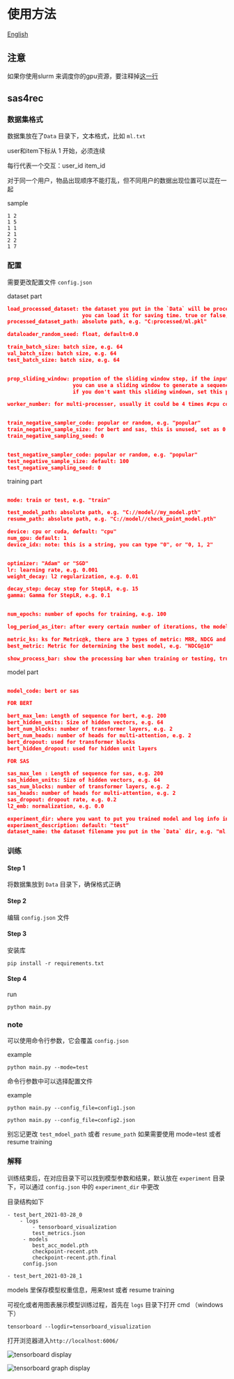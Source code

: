 # 使用方法

[English](./README.md)

## 注意
如果你使用slurm 来调度你的gpu资源，要注释掉[这一行](https://github.com/Furyton/Recommender-Baseline-Model/blob/4d8831e547e3eefee36cd8ebcfb22834c31871d8/NerualNetwork/bert4rec%26sas4rec/utils.py#L75)

## sas4rec

### 数据集格式

数据集放在了`Data` 目录下，文本格式，比如 `ml.txt`

user和item下标从 1 开始，必须连续

每行代表一个交互：user_id item_id

对于同一个用户，物品出现顺序不能打乱，但不同用户的数据出现位置可以混在一起

sample
```
1 2
1 5
1 1
2 1
2 2
1 7
```

### 配置
需要更改配置文件 `config.json`


dataset part

```json
load_processed_dataset: the dataset you put in the `Data` will be processed into .pkl, 
                        you can load it for saving time. true or false, e.g. false
processed_dataset_path: absolute path, e.g. "C:processed/ml.pkl"

dataloader_random_seed: float, default=0.0

train_batch_size: batch size, e.g. 64
val_batch_size: batch size, e.g. 64
test_batch_size: batch size, e.g. 64


prop_sliding_window: propotion of the sliding window step, if the input seq is exceeding the max_len, 
                     you can use a sliding window to generate a sequence of input. default: 0.1,  
                     if you don't want this sliding windown, set this parameter as -1.0.

worker_number: for multi-processer, usually it could be 4 times #cpu core you have


train_negative_sampler_code: popular or random, e.g. "popular"
train_negative_sample_size: for bert and sas, this is unused, set as 0
train_negative_sampling_seed: 0


test_negative_sampler_code: popular or random, e.g. "popular"
test_negative_sample_size: default: 100
test_negative_sampling_seed: 0

```

training part

```json

mode: train or test, e.g. "train"

test_model_path: absolute path, e.g. "C://model//my_model.pth"
resume_path: absolute path, e.g. "C://model//check_point_model.pth"

device: cpu or cuda, default: "cpu"
num_gpu: default: 1
device_idx: note: this is a string, you can type "0", or "0, 1, 2"


optimizer: "Adam" or "SGD"
lr: learning rate, e.g. 0.001
weight_decay: l2 regularization, e.g. 0.01

decay_step: decay step for StepLR, e.g. 15
gamma: Gamma for StepLR, e.g. 0.1


num_epochs: number of epochs for training, e.g. 100

log_period_as_iter: after every certain number of iterations, the model weight will be saved as checkpoint

metric_ks: ks for Metric@k, there are 3 types of metric: MRR, NDCG and HIT, e.g. [10, 20, 50]
best_metric: Metric for determining the best model, e.g. "NDCG@10"

show_process_bar: show the processing bar when training or testing, true or false, e.g.false

```

model part

```json

model_code: bert or sas

FOR BERT

bert_max_len: Length of sequence for bert, e.g. 200
bert_hidden_units: Size of hidden vectors, e.g. 64
bert_num_blocks: number of transformer layers, e.g. 2
bert_num_heads: number of heads for multi-attention, e.g. 2
bert_dropout: used for transformer blocks
bert_hidden_dropout: used for hidden unit layers

FOR SAS

sas_max_len : Length of sequence for sas, e.g. 200
sas_hidden_units: Size of hidden vectors, e.g. 64
sas_num_blocks: number of transformer layers, e.g. 2
sas_heads: number of heads for multi-attention, e.g. 2
sas_dropout: dropout rate, e.g. 0.2
l2_emb: normalization, e.g. 0.0

experiment_dir: where you want to put you trained model and log info in, e.g. "experiments"
experiment_description: default: "test"
dataset_name: the dataset filename you put in the `Data` dir, e.g. "ml.txt"
```


### 训练

#### Step 1
将数据集放到 `Data` 目录下，确保格式正确

#### Step 2
编辑 `config.json` 文件

#### Step 3
安装库

```
pip install -r requirements.txt
```

#### Step 4
run
```
python main.py
```

### note

可以使用命令行参数，它会覆盖 `config.json` 

example

```
python main.py --mode=test
```

命令行参数中可以选择配置文件


example

```
python main.py --config_file=config1.json

python main.py --config_file=config2.json
```

别忘记更改 `test_mdoel_path` 或者 `resume_path` 如果需要使用 mode=test 或者 resume training

### 解释

训练结束后，在对应目录下可以找到模型参数和结果，默认放在 `experiment` 目录下，可以通过 `config.json` 中的 `experiment_dir` 中更改

目录结构如下
```
- test_bert_2021-03-28_0
    - logs
        - tensorboard_visualization
        test_metrics.json
     - models
        best_acc_model.pth
        checkpoint-recent.pth
        checkpoint-recent.pth.final
     config.json
  
- test_bert_2021-03-28_1

```

models 里保存模型权重信息，用来test 或者 resume training

可视化或者用图表展示模型训练过程，首先在 `logs` 目录下打开 cmd （windows 下）

```
tensorboard --logdir=tensorboard_visualization
```

打开浏览器进入`http://localhost:6006/`

![tensorboard display](tensorboard_display.PNG)

![tensorboard graph display](tensorboard_graph_display.PNG)
